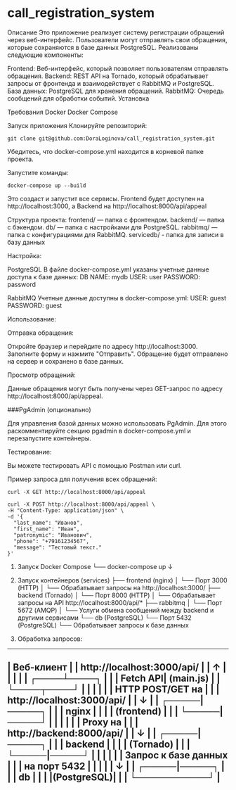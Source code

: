 # call_registration_system

Описание
Это приложение реализует систему регистрации обращений через веб-интерфейс. Пользователи могут отправлять свои обращения, которые сохраняются в базе данных PostgreSQL. Реализованы следующие компоненты:

Frontend: Веб-интерфейс, который позволяет пользователям отправлять обращения.
Backend: REST API на Tornado, который обрабатывает запросы от фронтенда и взаимодействует с RabbitMQ и PostgreSQL.
База данных: PostgreSQL для хранения обращений.
RabbitMQ: Очередь сообщений для обработки событий.
Установка

Требования
Docker
Docker Compose

Запуск приложения
Клонируйте репозиторий:
```
git clone git@github.com:DoraLoginova/call_registration_system.git

```
Убедитесь, что docker-compose.yml находится в корневой папке проекта.

Запустите команды:

```
docker-compose up --build

```
Это создаст и запустит все сервисы. Frontend будет доступен на http://localhost:3000, а Backend на http://localhost:8000/api/appeal

Структура проекта:
  frontend/ — папка с фронтендом.
  backend/ — папка с бэкендом.
  db/ — папка с настройками для PostgreSQL.
  rabbitmq/ — папка с конфигурациями для RabbitMQ.
  servicedb/ - папка для записи в базу данных

Настройка:

PostgreSQL
В файле docker-compose.yml указаны учетные данные доступа к базе данных:
DB NAME: mydb
USER: user
PASSWORD: password

RabbitMQ
Учетные данные доступны в docker-compose.yml:
USER: guest
PASSWORD: guest

Использование:


Отправка обращения:

Откройте браузер и перейдите по адресу http://localhost:3000.
Заполните форму и нажмите "Отправить".
Обращение будет отправлено на сервер и сохранено в базе данных.

Просмотр обращений:

Данные обращения могут быть получены через GET-запрос по адресу http://localhost:8000/api/appeal.

###PgAdmin (опционально)

Для управления базой данных можно использовать PgAdmin. Для этого раскомментируйте секцию pgadmin в docker-compose.yml и перезапустите контейнеры.

Тестирование:

Вы можете тестировать API с помощью Postman или curl.

Пример запроса для получения всех обращений:

```
curl -X GET http://localhost:8000/api/appeal

```

```
curl -X POST http://localhost:8000/api/appeal \
-H "Content-Type: application/json" \
-d '{
  "last_name": "Иванов",
  "first_name": "Иван",
  "patronymic": "Иванович",
  "phone": "+79161234567",
  "message": "Тестовый текст."
}'

```

1. Запуск Docker Compose
   └── docker-compose up
        ↓
2. Запуск контейнеров (services)
   ├── frontend (nginx)
   │   └── Порт 3000 (HTTP)
   │       └── Обрабатывает запросы на http://localhost:3000/
   ├── backend (Tornado)
   │   └── Порт 8000 (HTTP)
   │       └── Обрабатывает запросы на API http://localhost:8000/api/*
   ├── rabbitmq
   │   └── Порт 5672 (AMQP)
   │       └── Услуги обмена сообщений между backend и другими сервисами
   └── db (PostgreSQL)
       └── Порт 5432 (PostgreSQL)
           └── Обрабатывает запросы к базе данных

3. Обработка запросов:
-------------------------------------------------
|                   Веб-клиент                     |
|  http://localhost:3000/api/                     |
|               ↑                                   |
|               |                                   |
|          ┌────┴────┐                              |
|          | Fetch API| (main.js)                   |
|          └────┬────┘                              |
|               |                                   |
|               | HTTP POST/GET на                 |
|               |  http://localhost:3000/api/      |
|               ↓                                   |
|         ┌─────|─────┐                              |
|         | nginx      |                              |
|         | (frontend) |                              |
|         └─────|─────┘                              |
|               |                                   |
|               | Proxy на                         |
|               | http://backend:8000/api/        |
|               ↓                                   |
|         ┌─────|─────┐                              |
|         | backend   |                              |
|         | (Tornado) |                              |
|         └─────|─────┘                              |
|               |                                   |
|               | Запрос к базе данных              |
|               | на порт 5432                      |
|               |                                   |
|               ↓                                   |
|         ┌─────|─────┐                              |
|         |  db      |                              |
|         |(PostgreSQL)|                            |
|         └───────────┘                              |
-------------------------------------------------
